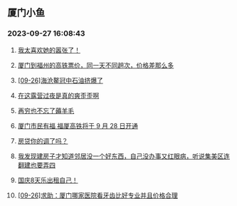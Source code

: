 ## 厦门小鱼 
### 2023-09-27 16:08:43

1. [我太喜欢她的嚣张了！](http://bbs.xmfish.com/read-htm-tid-18079631.html)

2. [厦门到福州的高铁票价，同一天不同趟次，价格差那么多](http://bbs.xmfish.com/read-htm-tid-18079646.html)

3. [[09-26]海沧鳌冠中石油挤爆了](http://bbs.xmfish.com/read-htm-tid-18079754.html)

4. [在这露营过夜是真的爽歪歪啊](http://bbs.xmfish.com/read-htm-tid-18079729.html)

5. [再穷也不忘了薅羊毛](http://bbs.xmfish.com/read-htm-tid-18079777.html)

6. [厦门市民有福 福厦高铁将于 9 月 28 日开通](http://bbs.xmfish.com/read-htm-tid-18079689.html)

7. [房贷你的调了吗？](http://bbs.xmfish.com/read-htm-tid-18079806.html)

8. [我发现建房子才知道邻居没一个好东西，自己没办事又红眼病，听说集美区连翻建也要弄四](http://bbs.xmfish.com/read-htm-tid-18079670.html)

9. [国庆8天乐出租自己！](http://bbs.xmfish.com/read-htm-tid-18079812.html)

10. [[09-26]求助：厦门哪家医院看牙齿比好专业并且价格合理](http://bbs.xmfish.com/read-htm-tid-18079624.html)

